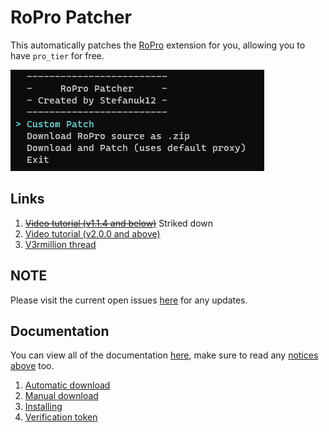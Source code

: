 # RoPro Patcher
This automatically patches the [RoPro](https://chrome.google.com/webstore/detail/ropro-enhance-your-roblox/adbacgifemdbhdkfppmeilbgppmhaobf?hl=en-GB) extension for you, allowing you to have `pro_tier` for free.

![Preview of the user interface](preview.png)

## Links

1. ~~[Video tutorial (v1.1.4 and below)](https://www.youtube.com/watch?v=Do1X2COTq_8)~~ Striked down
2. [Video tutorial (v2.0.0 and above)](https://cdn.discordapp.com/attachments/1131228889113432166/1131230523390439424/Sequence_01.mp4)
3. [V3rmillion thread](https://v3rmillion.net/showthread.php?tid=1197674)

## NOTE

Please visit the current open issues [here](https://github.com/Stefanuk12/RoProPatcher/issues) for any updates.

## Documentation

You can view all of the documentation [here](./docs/), make sure to read any [notices above](#note) too.

1. [Automatic download](./docs/auto_download.md)
2. [Manual download](./docs/manual_download.md)
3. [Installing](./docs/installing.md)
4. [Verification token](./docs/verification_token.md)
